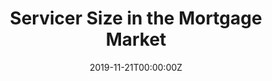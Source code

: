 ---
title: "Servicer Size in the Mortgage Market"
authors:
- Tim Critchfield
- Erik Durbin
- admin
date: "2019-11-21T00:00:00Z"
doi: ""

# Schedule page publish date (NOT publication's date).
publishDate: "2017-01-01T00:00:00Z"

# Publication type.
# Legend: 0 = Uncategorized; 1 = Conference paper; 2 = Journal article;
# 3 = Preprint / Working Paper; 4 = Report; 5 = Book; 6 = Book section;
# 7 = Thesis; 8 = Patent
publication_types: ["4"]

# Publication name and optional abbreviated publication name.
publication: "Consumer Financial Protection Bureau, Data Point Series"
publication_short: ""

abstract:

# Summary. An optional shortened abstract.
summary: 

tags:
- Source Themes
featured: false

links:
- name: Full Report
  url: https://files.consumerfinance.gov/f/documents/cfpb_2019-servicer-size-mortgage-market_report.pdf
- name: Press Release
  url: https://www.consumerfinance.gov/about-us/newsroom/cfpb-releases-new-report-exploring-differences-between-large-and-small-mortgage-servicers/
- name: National Mortgage News Coverage
  url: https://www.nationalmortgagenews.com/news/cfpb-report-highlights-bank-nonbank-split-in-servicer-size-tiers?feed=0000015a-6289-d4b3-ab5e-7afb5c360000
- name: DS News Coverage
  url: https://dsnews.com/daily-dose/11-25-2019/where-smaller-mortgage-servicers-dominate

# Featured image
# To use, add an image named `featured.jpg/png` to your page's folder. 
image:
  caption: ''
  focal_point: ""
  preview_only: false

# Slides (optional).
#   Associate this publication with Markdown slides.
#   Simply enter your slide deck's filename without extension.
#   E.g. `slides: "example"` references `content/slides/example/index.md`.
#   Otherwise, set `slides: ""`.
slides: example
---